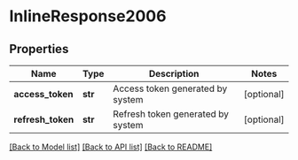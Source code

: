 # InlineResponse2006

## Properties
Name | Type | Description | Notes
------------ | ------------- | ------------- | -------------
**access_token** | **str** | Access token generated by system | [optional] 
**refresh_token** | **str** | Refresh token generated by system | [optional] 

[[Back to Model list]](../README.md#documentation-for-models) [[Back to API list]](../README.md#documentation-for-api-endpoints) [[Back to README]](../README.md)


